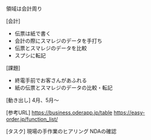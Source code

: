 領域は会計周り

[会計]
* 伝票は紙で書く
* 会計の際にスマレジのデータを手打ち
* 伝票とスマレジのデータを比較
* スプシに転記

[課題]
* 終電手前でお客さんがあふれる
* 紙の伝票とスマレジのデータの比較・転記

[動き出し]
4月、5月～

[参考URL]
https://business.oderapp.jp/table
https://easy-order.jp/function_list/

[タスク]
現場の手作業のヒアリング
NDAの確認